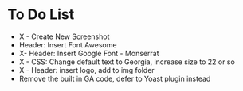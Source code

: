 # To Do List

* X - Create New Screenshot
* Header: Insert Font Awesome
* X- Header: Insert Google Font - Monserrat
* X - CSS: Change default text to Georgia, increase size to 22 or so
* X - Header: insert logo, add to img folder
* Remove the built in GA code, defer to Yoast plugin instead
